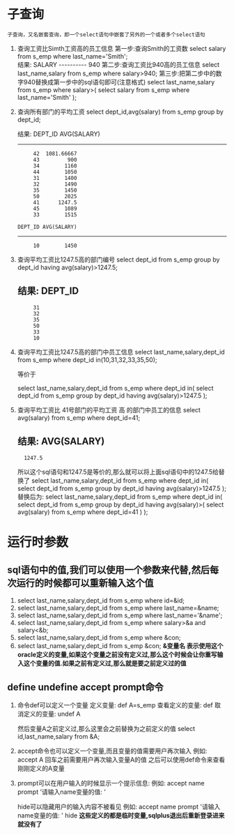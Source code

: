 # 子查询
	子查询，又名嵌套查询，即一个select语句中嵌套了另外的一个或者多个select语句
1. 查询工资比Simth工资高的员工信息
	第一步:查询Smith的工资数
		select salary from s_emp
		where last_name='Smith';	
		结果:
			SALARY
		----------
			   940
	第二步:查询工资比940高的员工信息
		select last_name,salary from s_emp
		where salary>940;
	第三步:把第二步中的数字940替换成第一步中的sql语句即可(注意格式)
		select last_name,salary from s_emp
		where salary>(
			select salary
			from s_emp
			where last_name='Smith'
		);

2. 查询所有部门的平均工资
	select dept_id,avg(salary) from s_emp
	group by dept_id;

	结果:
	   DEPT_ID AVG(SALARY)
	---------- -----------
			42  1081.66667
			43         900
			34        1160
			44        1050
			31        1400
			32        1490
			35        1450
			50        2025
			41      1247.5
			45        1089
			33        1515

	   DEPT_ID AVG(SALARY)
	---------- -----------
			10        1450

3. 查询平均工资比1247.5高的部门编号
	select dept_id from s_emp
	group by dept_id
	having avg(salary)>1247.5;
	
	结果:
	   DEPT_ID
	----------
			31
			32
			35
			50
			33
			10

4. 查询平均工资比1247.5高的部门中员工信息
	select last_name,salary,dept_id
	from s_emp
	where dept_id in(10,31,32,33,35,50);

	等价于

	select last_name,salary,dept_id
	from s_emp
	where dept_id in(
		select dept_id
		from s_emp
		group by dept_id
		having avg(salary)>1247.5
	);

5. 查询平均工资比 41号部门的平均工资 高 的部门中员工的信息
	select avg(salary)
	from s_emp
	where dept_id=41;
	
	结果:
	AVG(SALARY)
	-----------
		 1247.5

	所以这个sql语句和1247.5是等价的,那么就可以将上面sql语句中的1247.5给替换了
	select last_name,salary,dept_id
	from s_emp
	where dept_id in(
		select dept_id
		from s_emp
		group by dept_id
		having avg(salary)>1247.5
	);
	替换后为:
	select last_name,salary,dept_id
	from s_emp
	where dept_id in(
		select dept_id
		from s_emp
		group by dept_id
		having avg(salary)>(
			select avg(salary)
			from s_emp
			where dept_id=41
		)
	);

# 运行时参数
## sql语句中的值,我们可以使用一个参数来代替,然后每次运行的时候都可以重新输入这个值
1.  select last_name,salary,dept_id
	from s_emp
	where id=&id;
2.  select last_name,salary,dept_id
	from s_emp
	where last_name=&name;
3.  select last_name,salary,dept_id
	from s_emp
	where last_name='&name';
4.  select last_name,salary,dept_id
	from s_emp
	where 
	salary>&a
	and 
	salary<&b;
5.  select last_name,salary,dept_id
	from s_emp
	where &con;
6.  select last_name,salary,dept_id
	from s_emp
	&con;
**&变量名 表示使用这个oracle定义的变量,如果这个变量之前没有定义过,那么这个时候会让你重写输入这个变量的值.如果之前有定义过,那么就是要之前定义过的值**
	
## define undefine accept prompt命令
1. 命令def可以定义一个变量
	定义变量:		 def A=s_emp
	查看定义的变量:  def
	取消定义的变量:  undef A

	然后变量A之前定义过,那么这里会之前替换为之前定义的值
	select id,last_name,salary
	from &A;
2. accept命令也可以定义一个变量,而且变量的值需要用户再次输入
	例如:
	accept A
	回车之前需要用户再次输入变量A的值
	之后可以使用def命令来查看刚刚定义的A变量
3. prompt可以在用户输入的时候显示一个提示信息:
	例如:
	accept name prompt '请输入name变量的值: '

	hide可以隐藏用户的输入内容不被看见
	例如:
	accept name prompt '请输入name变量的值: ' hide
**这些定义的都是临时变量,sqlplus退出后重新登录进来就没有了**
